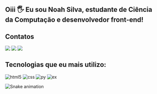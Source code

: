 ## Oiii 🖐️ Eu sou Noah Silva, estudante de Ciência da Computação e desenvolvedor front-end!
## Contatos
   <div>
  <a href="https://instagram.com/prazer.noah" target="_blank"><img src="https://img.shields.io/badge/-Instagram-%23E4405F?style=for-the-badge&logo=instagram&logoColor=white" target="_blank"></a>
  <a href = "mailto:giosilva.3008@gmail.com"><img src="https://img.shields.io/badge/-Gmail-%23333?style=for-the-badge&logo=gmail&logoColor=white" target="_blank"></a>
  <a href="https://www.linkedin.com/in/anoahasilva" target="_blank"><img src="https://img.shields.io/badge/-LinkedIn-%230077B5?style=for-the-badge&logo=linkedin&logoColor=white" target="_blank"></a> 
  
</div>

## Tecnologias que eu mais utilizo:

<div style="display: inline_block">
   <img align="center" alt="html5" src="https://img.shields.io/badge/HTML5-E34F26?style=for-the-badge&logo=html5&logoColor=white" />
   <img align="center" alt="css" src="https://img.shields.io/badge/CSS3-1572B6?style=for-the-badge&logo=css3&logoColor=white" />
   <img align="center" alt="py" src="https://img.shields.io/badge/Python-14354C?style=for-the-badge&logo=python&logoColor=white" />
   <img align="center" alt="ex" src="https://img.shields.io/badge/Microsoft_Excel-217346?style=for-the-badge&logo=microsoft-excel&logoColor=white" />
</div>
    
 ![Snake animation](https://github.com/noaahsilvaa/noaahsilvaa/blob/output/github-contribution-grid-snake.svg)
 
</div> 

</div>
